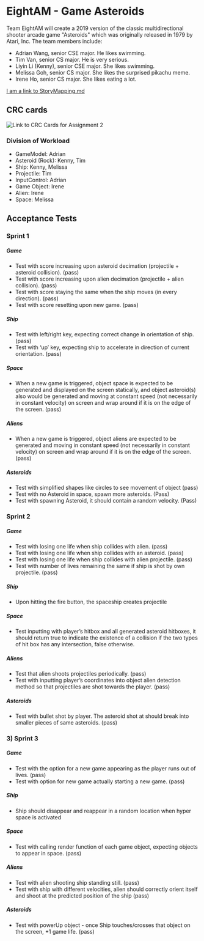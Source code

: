 
# EightAM - Game Asteroids

Team EightAM will create a 2019 version of the classic multidirectional shooter arcade game "Asteroids" which was originally released in 1979 by Atari, Inc. The team members include:

* Adrian Wang, senior CSE major. He likes swimming.
* Tim Van, senior CS major. He is very serious.
* Liyin Li (Kenny), senior CSE major. She likes swimming.
* Melissa Goh, senior CS major. She likes the surprised pikachu meme.
* Irene Ho, senior CS major. She likes eating a lot.

[I am a link to StoryMapping.md](https://github.com/ecs160ss12019/EightAM/blob/master/StoryMapping.md)

##  CRC cards
![Link to CRC Cards for Assignment 2](https://github.com/ecs160ss12019/EightAM/blob/master/crc_cards.png)
### Division of Workload
* GameModel: Adrian
* Asteroid (Rock): Kenny, Tim
* Ship: Kenny, Melissa
* Projectile: Tim
* InputControl: Adrian
* Game Object: Irene
* Alien: Irene
* Space: Melissa

## Acceptance Tests
###  Sprint 1
##### _**Game**_
* Test with score increasing upon asteroid decimation (projectile + asteroid collision). (pass)
* Test with score increasing upon alien decimation (projectile + alien collision). (pass)
* Test with score staying the same when the ship moves (in every direction). (pass)
* Test with score resetting upon new game. (pass)
##### _**Ship**_
* Test with left/right key, expecting correct change in orientation of ship. (pass)
* Test with ‘up’ key, expecting ship to accelerate in direction of current orientation. (pass)
##### _**Space**_
* When a new game is triggered, object space is expected to be generated and displayed on the screen statically, and object asteroid(s) also would be generated  and moving at constant speed (not necessarily in constant velocity) on screen and wrap around if it is on the edge of the screen. (pass)
##### _**Aliens**_
* When a new game is triggered, object aliens are expected to be generated and moving in constant speed (not necessarily in constant velocity) on screen and wrap around if it is on the edge of the screen. (pass)
##### _**Asteroids**_
* Test with simplified shapes like circles to see movement of object (pass)
* Test with no Asteroid in space, spawn more asteroids. (Pass)
* Test with spawning Asteroid, it should contain a random velocity. (Pass) 

 ###  Sprint 2
##### _**Game**_
* Test with losing one life when ship collides with alien. (pass)
* Test with losing one life when ship collides with an asteroid. (pass)
* Test with losing one life when ship collides with alien projectile. (pass)
* Test with number of lives remaining the same if ship is shot by own projectile. (pass)
##### _**Ship**_
* Upon hitting the fire button, the spaceship creates projectile
##### _**Space**_
* Test inputting with player’s hitbox and all generated asteroid hitboxes, it should return true to indicate the existence of a collision if the two types of hit box has any intersection, false otherwise.
##### _**Aliens**_
* Test that alien shoots projectiles periodically.  (pass)
* Test with inputting player’s coordinates into object alien detection method so that projectiles are shot towards the player. (pass)
##### _**Asteroids**_
*  Test with bullet shot by player. The asteroid shot at should break into smaller pieces of same asteroids. (pass)


### 3) Sprint 3
##### _**Game**_
* Test with the option for a new game appearing as the player runs out of lives. (pass)
* Test with option for new game actually starting a new game. (pass)
##### _**Ship**_
* Ship should disappear and reappear in a random location when hyper space is activated
##### _**Space**_
* Test with calling render function of each game object, expecting objects to appear in space. (pass)
##### _**Aliens**_
* Test with alien shooting ship standing still. (pass)
* Test with ship with different velocities, alien should correctly orient itself and shoot at the predicted position of the ship  (pass)
##### _**Asteroids**_
* Test with powerUp object - once Ship touches/crosses that object on the screen, +1 game life. (pass)
